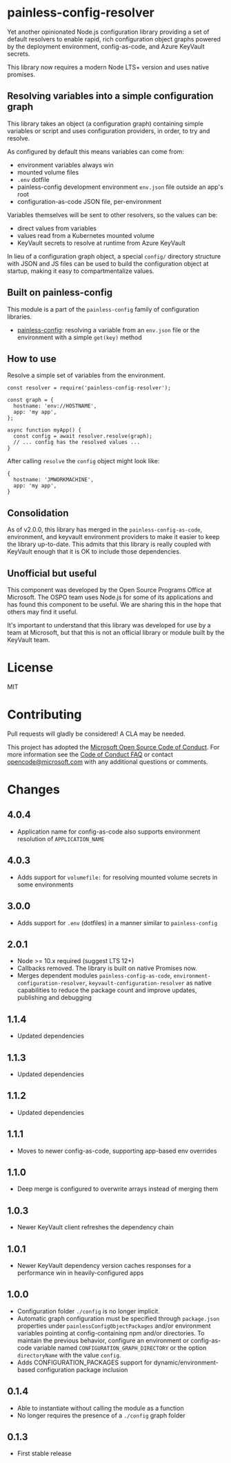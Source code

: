 # painless-config-resolver

Yet another opinionated Node.js configuration library providing a set of default resolvers to enable rapid, rich configuration object graphs powered by the deployment environment, config-as-code, and Azure KeyVault secrets.

This library now requires a modern Node LTS+ version and uses native promises.

## Resolving variables into a simple configuration graph

This library takes an object (a configuration graph) containing simple variables or
script and uses configuration providers, in order, to try and resolve.

As configured by default this means variables can come from:

- environment variables always win
- mounted volume files
- `.env` dotfile
- painless-config development environment `env.json` file outside an app's root
- configuration-as-code JSON file, per-environment

Variables themselves will be sent to other resolvers, so the values can be:

- direct values from variables
- values read from a Kubernetes mounted volume
- KeyVault secrets to resolve at runtime from Azure KeyVault

In lieu of a configuration graph object, a special `config/` directory structure
with JSON and JS files can be used to build the configuration object at startup,
making it easy to compartmentalize values.

## Built on painless-config

This module is a part of the `painless-config` family of configuration libraries.

- [painless-config](https://github.com/Microsoft/painless-config): resolving a variable from an `env.json` file or the environment with a simple `get(key)` method

## How to use

Resolve a simple set of variables from the environment.

```
const resolver = require('painless-config-resolver');

const graph = {
  hostname: 'env://HOSTNAME',
  app: 'my app',
};

async function myApp() {
  const config = await resolver.resolve(graph);
  // ... config has the resolved values ...
}
```

After calling `resolve` the `config` object might look like:

```
{
  hostname: 'JMWORKMACHINE',
  app: 'my app',
}
```

## Consolidation

As of v2.0.0, this library has merged in the `painless-config-as-code`, environment, and keyvault 
environment providers to make it easier to keep the library up-to-date. This admits that this library
is really coupled with KeyVault enough that it is OK to include those dependencies.

## Unofficial but useful

This component was developed by the Open Source Programs Office at Microsoft. The OSPO team
uses Node.js for some of its applications and has found this component to be useful. We are
sharing this in the hope that others may find it useful.

It's important to understand that this library was developed for use by a team at Microsoft, but
that this is not an official library or module built by the KeyVault team.

# License

MIT

# Contributing

Pull requests will gladly be considered! A CLA may be needed.

This project has adopted the [Microsoft Open Source Code of
Conduct](https://opensource.microsoft.com/codeofconduct/).
For more information see the [Code of Conduct
FAQ](https://opensource.microsoft.com/codeofconduct/faq/) or
contact [opencode@microsoft.com](mailto:opencode@microsoft.com)
with any additional questions or comments.

# Changes

## 4.0.4

- Application name for config-as-code also supports environment resolution of `APPLICATION_NAME`

## 4.0.3

- Adds support for `volumefile:` for resolving mounted volume secrets in some environments

## 3.0.0

- Adds support for `.env` (dotfiles) in a manner similar to `painless-config`

## 2.0.1

- Node >= 10.x required (suggest LTS 12+)
- Callbacks removed. The library is built on native Promises now.
- Merges dependent modules `painless-config-as-code`, `environment-configuration-resolver`, `keyvault-configuration-resolver` as native capabilities to reduce the package count and improve updates, publishing and debugging

## 1.1.4

- Updated dependencies

## 1.1.3

- Updated dependencies

## 1.1.2

- Updated dependencies

## 1.1.1

- Moves to newer config-as-code, supporting app-based env overrides

## 1.1.0

- Deep merge is configured to overwrite arrays instead of merging them

## 1.0.3

- Newer KeyVault client refreshes the dependency chain

## 1.0.1

- Newer KeyVault dependency version caches responses for a performance win in heavily-configured apps

## 1.0.0

- Configuration folder `./config` is no longer implicit.
- Automatic graph configuration must be specified through `package.json` properties under `painlessConfigObjectPackages` and/or environment variables pointing at config-containing npm and/or directories. To maintain the previous behavior, configure an environment or config-as-code variable named `CONFIGURATION_GRAPH_DIRECTORY` or the option `directoryName` with the value `config`.
- Adds CONFIGURATION_PACKAGES support for dynamic/environment-based configuration package inclusion

## 0.1.4

- Able to instantiate without calling the module as a function
- No longer requires the presence of a `./config` graph folder

## 0.1.3

- First stable release
